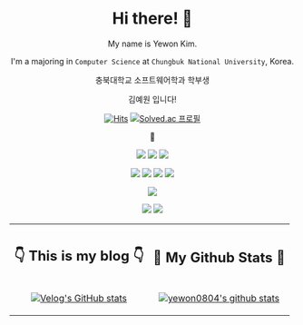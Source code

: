 <div align="center">
  
  # Hi there! 👋
  
  My name is Yewon Kim.
  
  I'm a majoring in `Computer Science` at `Chungbuk National University`, Korea.
  
  충북대학교 소프트웨어학과 학부생
  
  김예원 입니다!
  
  [![Hits](https://hits.seeyoufarm.com/api/count/incr/badge.svg?url=https%3A%2F%2Fgithub.com%2Fyewon0804%2Fyewon0804&count_bg=%23FF4A9E&title_bg=%23565863&icon=&icon_color=%23E7E7E7&title=hits&edge_flat=false)](https://hits.seeyoufarm.com)
  [![Solved.ac
프로필](http://mazassumnida.wtf/api/mini/generate_badge?boj=ehdnjs0804)](https://solved.ac/ehdnjs0804)
  
  👾
  
  <img src="https://img.shields.io/badge/HTML5-E34F26?style=flat-square&logo=HTML5&logoColor=white"/></a>
  <img src="https://img.shields.io/badge/JavaScript-F7DF1E?style=flat-square&logo=JavaScript&logoColor=white"/></a>
  <img src="https://img.shields.io/badge/CSS3-1572B6?style=flat-square&logo=CSS3&logoColor=white"/></a>
  
  <img src="https://img.shields.io/badge/C-A8B9CC?style=flat-square&logo=C&logoColor=white"/></a>
  <img src="https://img.shields.io/badge/C++-00599C?style=flat-square&logo=C%2B%2B&logoColor=white"/></a>
  <img src="https://img.shields.io/badge/Python-3766AB?style=flat-square&logo=Python&logoColor=white"/></a>
  <img src="https://img.shields.io/badge/Java-CA4626?style=flat-square&logo=Java&logoColor=white"/></a>
  
  <img src="https://img.shields.io/badge/MySQL-4479A1?style=flat-square&logo=MySQL&logoColor=white"/></a>
  
  <img src="https://img.shields.io/badge/Git-F05032?style=flat-square&logo=Git&logoColor=white"/></a>
  <img src="https://img.shields.io/badge/Linux-FCC624?style=flat-square&logo=Linux&logoColor=white"/></a>
  
  <table>
    <th>
      <h2>👇 This is my blog 👇</h2>
    </th>
    <th>
      <h2>👾 My Github Stats 👾</h2>  
    </th>
    <tr>
      <td align="center">
        
  [![Velog's GitHub stats](https://velog-readme-stats.vercel.app/api?name=yewon0804)](https://velog.io/@yewon0804)
      </td>
      <td align="center">
        
  [![yewon0804's github stats](https://github-readme-stats.vercel.app/api/top-langs/?username=yewon0804&show_icons=true&hide_border=true&theme=default&layout=Demo)](https://github.com/yewon0804)
      </td>
    </tr>
  </table>
  
  <br>
  
  <!--
  **yewon0804/yewon0804** is a ✨ _special_ ✨ repository because its `README.md` (this file) appears on your GitHub profile.

  Here are some ideas to get you started:

  - 🔭 I’m currently working on ...
  - 🌱 I’m currently learning ...
  - 👯 I’m looking to collaborate on ...
  - 🤔 I’m looking for help with ...
  - 💬 Ask me about ...
  - 📫 How to reach me: ...
  - 😄 Pronouns: ...
  - ⚡ Fun fact: ...
  -->

  <!-- ![yewon0804's github stats](https://github-readme-stats.vercel.app/api?username=yewon0804&show_icons=true&theme=default) -->
  <!--  [![trophy](https://github-profile-trophy.vercel.app/?username=yewon0804)](https://github.com/ryo-ma/github-profile-trophy) -->
  
</div>
